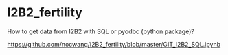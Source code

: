 # I2B2_fertility


 How to get data from I2B2 with SQL or pyodbc (python package)?
 
 https://github.com/nocwang/I2B2_fertility/blob/master/GIT_I2B2_SQL.ipynb
